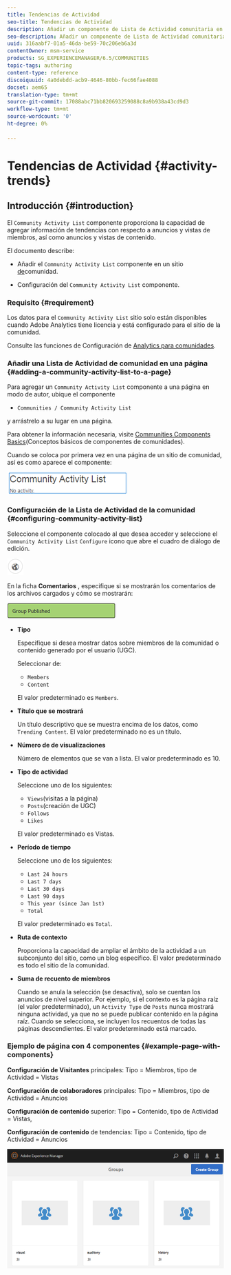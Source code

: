 ```yaml
---
title: Tendencias de Actividad
seo-title: Tendencias de Actividad
description: Añadir un componente de Lista de Actividad comunitaria en una página
seo-description: Añadir un componente de Lista de Actividad comunitaria en una página
uuid: 316aabf7-01a5-46da-be59-70c206eb6a3d
contentOwner: msm-service
products: SG_EXPERIENCEMANAGER/6.5/COMMUNITIES
topic-tags: authoring
content-type: reference
discoiquuid: 4a0debdd-acb9-4646-80bb-fec66fae4088
docset: aem65
translation-type: tm+mt
source-git-commit: 17088abc71bb820693259088c8a9b938a43cd9d3
workflow-type: tm+mt
source-wordcount: '0'
ht-degree: 0%

---
```



# Tendencias de Actividad {#activity-trends}

## Introducción {#introduction}

El `Community Activity List` componente proporciona la capacidad de agregar información de tendencias con respecto a anuncios y vistas de miembros, así como anuncios y vistas de contenido.

El documento describe:

* Añadir el `Community Activity List` componente en un sitio [de](/help/communities/overview.md#community-sites)comunidad.

* Configuración del `Community Activity List` componente.

### Requisito {#requirement}

Los datos para el `Community Activity List` sitio solo están disponibles cuando Adobe Analytics tiene licencia y está configurado para el sitio de la comunidad.

Consulte las funciones de Configuración de [Analytics para comunidades](/help/communities/analytics.md).

### Añadir una Lista de Actividad de comunidad en una página {#adding-a-community-activity-list-to-a-page}

Para agregar un `Community Activity List` componente a una página en modo de autor, ubique el componente

* `Communities / Community Activity List`

y arrástrelo a su lugar en una página.

Para obtener la información necesaria, visite [Communities Components Basics](/help/communities/basics.md)(Conceptos básicos de componentes de comunidades).

Cuando se coloca por primera vez en una página de un sitio de comunidad, así es como aparece el componente:

![comunidad-actividad](assets/community-activity.png)

### Configuración de la Lista de Actividad de la comunidad  {#configuring-community-activity-list}

Seleccione el componente colocado al que desea acceder y seleccione el `Community Activity List` `Configure` icono que abre el cuadro de diálogo de edición.

![chlimage_1-55](assets/chlimage_1-55.png)

En la ficha **Comentarios** , especifique si se mostrarán los comentarios de los archivos cargados y cómo se mostrarán:

![chlimage_1-56](assets/chlimage_1-56.png)

* **Tipo**

   Especifique si desea mostrar datos sobre miembros de la comunidad o contenido generado por el usuario (UGC).

   Seleccionar de:

   * `Members`
   * `Content`

   El valor predeterminado es `Members`.

* **Título que se mostrará**

   Un título descriptivo que se muestra encima de los datos, como `Trending Content`.
El valor predeterminado no es un título.

* **Número de de visualizaciones**

   Número de elementos que se van a lista.
El valor predeterminado es 10.

* **Tipo de actividad**

   Seleccione uno de los siguientes:

   * `Views`(visitas a la página)
   * `Posts`(creación de UGC)
   * `Follows`
   * `Likes`

   El valor predeterminado es Vistas.

* **Período de tiempo**

   Seleccione uno de los siguientes:

   * `Last 24 hours`
   * `Last 7 days`
   * `Last 30 days`
   * `Last 90 days`
   * `This year (since Jan 1st)`
   * `Total`

   El valor predeterminado es `Total`.

* **Ruta de contexto**

   Proporciona la capacidad de ampliar el ámbito de la actividad a un subconjunto del sitio, como un blog específico.
El valor predeterminado es todo el sitio de la comunidad.

* **Suma de recuento de miembros**

   Cuando se anula la selección (se desactiva), solo se cuentan los anuncios de nivel superior. Por ejemplo, si el contexto es la página raíz (el valor predeterminado), un `Activity Type` de `Posts` nunca mostrará ninguna actividad, ya que no se puede publicar contenido en la página raíz. Cuando se selecciona, se incluyen los recuentos de todas las páginas descendientes.
El valor predeterminado está marcado.

### Ejemplo de página con 4 componentes {#example-page-with-components}

**Configuración de Visitantes** principales: Tipo = Miembros, tipo de Actividad = Vistas

**Configuración de colaboradores** principales: Tipo = Miembros, tipo de Actividad = Anuncios

**Configuración de contenido** superior: Tipo = Contenido, tipo de Actividad = Vistas,

**Configuración de contenido** de tendencias: Tipo = Contenido, tipo de Actividad = Anuncios

![chlimage_1-57](assets/chlimage_1-57.png)

